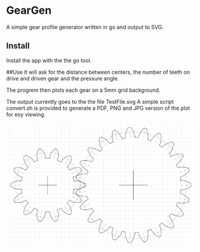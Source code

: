 # GearGen
A simple gear profile generator written in go and output to SVG.

## Install
Install the app with the the go tool. 

##Use
It will ask for the distance between centers, the number of teeth on drive and driven gear and the pressure angle.

The progrem then plots each gear on a 5mm grid background.

The output currently goes to the the file TestFile.svg A simple script convert.sh is provided to generate a PDF, PNG and JPG version of the plot for esy viewing.

![Example](/Example.png)

